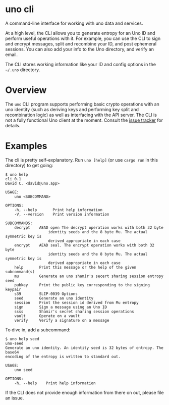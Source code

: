 uno cli
===

A command-line interface for working with uno data and services.

At a high level, the CLI allows you to generate entropy for an Uno ID and perform useful operations with it.
For example, you can use the CLI to sign and encrypt messages, split and recombine your ID, and post ephemeral sessions.
You can also add your info to the Uno directory, and verify an email.

The CLI stores working information like your ID and config options in the `~/.uno` directory.


# Overview

The `uno` CLI program supports performing basic crypto operations with an uno identity (such as deriving keys and performing key split and recombination logic) as well as interfacing with the API server. The CLI is not a fully functional Uno client at the moment. Consult the [issue tracker][issues] for details.

[issues]: https://github.com/withuno/identity/issues?q=is%3Aissue+is%3Aopen+label%3Acli-client

# Examples

The cli is pretty self-explanatory.
Run `uno [help]` (or use `cargo run` in this directory) to get going:

```
$ uno help
cli 0.1
David C. <david@uno.app>

USAGE:
    uno <SUBCOMMAND>

OPTIONS:
    -h, --help       Print help information
    -V, --version    Print version information

SUBCOMMANDS:
    decrypt    AEAD open The decrypt operation works with both 32 byte
                   identity seeds and the 8 byte Mu. The actual symmetric key is
                   derived appropriate in each case
    encrypt    AEAD seal. The encrypt operation works with both 32 byte
                   identity seeds and the 8 byte Mu. The actual symmetric key is
                   derived appropriate in each case
    help       Print this message or the help of the given subcommand(s)
    mu         Generate an uno shamir's secert sharing session entropy seed
    pubkey     Print the public key corresponding to the signing keypair
    s39        SLIP-0039 Options
    seed       Generate an uno identity
    session    Print the session id derived from Mu entropy
    sign       Sign a message using an Uno ID
    ssss       Shamir's secret sharing session operations
    vault      Operate on a vault
    verify     Verify a signature on a message
```

To dive in, add a subcommand:

```
$ uno help seed
uno-seed 
Generate an uno identity. An identity seed is 32 bytes of entropy. The base64
encoding of the entropy is written to standard out.

USAGE:
    uno seed

OPTIONS:
    -h, --help    Print help information
```

If the CLI does not provide enough information from there on out, please file an issue.

